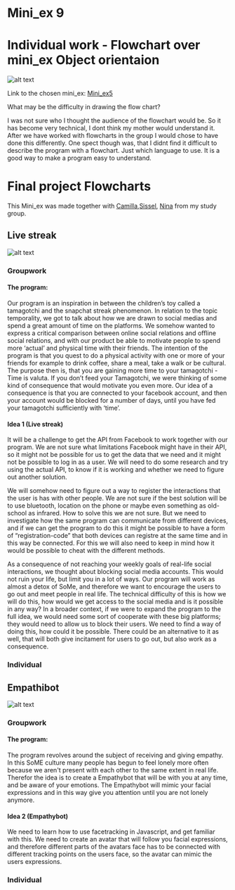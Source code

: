 
# Mini_ex 9

# Individual work - Flowchart over mini_ex Object orientaion

![alt text](flowchartmini_ex5.jpg)

Link to the chosen mini_ex:
 [Mini_ex5](https://github.com/estermarieAA/Mini-exercises/tree/gh-pages/mini_ex5/empty-example)

What may be the difficulty in drawing the flow chart?

I was not sure who I thought the audience of the flowchart would be. So it has become very technical, I dont think my mother would understand it. After we have worked with flowcharts in the group I would chose to have done this differently. One spect though was, that I didnt find it difficult to describe the program with a flowchart. Just which language to use. It is a good way to make a program easy to understand. 

# Final project Flowcharts 
This Mini_ex was made together with [Camilla](https://github.com/CamillaMondrup),[Sissel](https://github.com/sisselrll), [Nina](https://github.com/nborgbjerg)  from my study group.


## Live streak

![alt text](livestreak.jpg)

### Groupwork

#### The program: 
Our program is an inspiration in between the children’s toy called a tamagotchi and  the snapchat streak phenomenon. In relation to the topic temporality, we got to talk about how we are drawn to social medias and spend a great amount of time on the platforms. We somehow wanted to express a critical comparison  between online social relations and offline social relations, and  with our product be able to motivate people to spend more ‘actual’ and  physical time with their friends. The intention of the program is that you quest to do a physical activity with one or more of your friends for example to drink coffee, share a meal, take a walk or be cultural. The purpose then is, that you are gaining more time to your tamagotchi - Time is valuta. If you don’t feed your Tamagotchi, we were thinking of some kind of consequence that would motivate you even more. Our idea of a consequence is that you are connected to your facebook account, and then your account would be blocked for a number of days, until you have fed your tamagotchi sufficiently with ‘time’. 

#### Idea 1 (Live streak)

It will be a challenge to get the API from Facebook to work together with our program. We are not sure what limitations Facebook might have in their API, so it might not be possible for us to get the data that we need and it might not be possible to log in as a user. We will need to do some research and try using the actual API, to know if it is working and whether we need to figure out another solution. 

We will somehow need to figure out a way to register the interactions that the user is has with other people. We are not sure if the best solution will be to use bluetooth, location on the phone or maybe even something as old-school as infrared. How to solve this we are not sure. But we need to investigate how the same program can communicate from different devices, and if we can get the program to do this it might be possible to have a form of “registration-code” that both devices can registre at the same time and in this way be connected. For this we will also need to keep in mind how it would be possible to cheat with the different methods.
 
As a consequence of not reaching your weekly goals of real-life social interactions, we thought about blocking social media accounts. This would not ruin your life, but limit you in a lot of ways. Our program will work as almost a detox of SoMe, and therefore we want to encourage the users to go out and meet people in real life. The technical difficulty of this is how we will do this, how would we get access to the social media and is it possible in any way? In a broader context, if we were to expand the program to the full idea, we would need some sort of cooperate with these big platforms; they would need to allow us to block their users. We need to find a way of doing this, how could it be possible. There could be an alternative to it as well, that will both give incitament for users to go out, but also work as a consequence.

### Individual

## Empathibot

![alt text](empathibot.jpg)

### Groupwork

#### The program:
The program revolves around the subject of receiving and giving empathy. In this SoME culture many people has begun to feel lonely more often because we aren't present with each other to the same extent in real life. Therefor the idea is to create a Empathybot that will be with you at any time, and be aware of your emotions. The Empathybot will mimic your facial expressions and in this way give you attention until you are not lonely anymore. 

#### Idea 2 (Empathybot)

We need to learn how to use facetracking in Javascript, and get familiar with this. We need to create an avatar that will follow you facial expressions, and therefore different parts of the avatars face has to be connected with different tracking points on the users face, so the avatar can mimic the users expressions. 

### Individual




